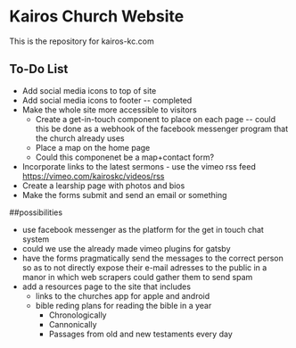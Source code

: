 # Kairos Church Website

This is the repository for kairos-kc.com

## To-Do List

* Add social media icons to top of site
* Add social media icons to footer -- completed
* Make the whole site more accessible to visitors
    * Create a get-in-touch component to place on each page -- could this be done as a webhook of the facebook messenger program that the church already uses
    * Place a map on the home page
    * Could this componenet be a map+contact form?
* Incorporate links to the latest sermons - use the vimeo rss feed https://vimeo.com/kairoskc/videos/rss
* Create a learship page with photos and bios
* Make the forms submit and send an email or something

##possibilities
* use facebook messenger as the platform for the get in touch chat system
* could we use the already made vimeo plugins for gatsby
* have the forms pragmatically send the messages to the correct person so as to not directly expose their e-mail adresses to the public in a manor in which web scrapers could gather them to send spam
* add a resources page to the site that includes
   * links to the churches app for apple and android
   * bible reding plans for reading the bible in a year 
      * Chronologically
      * Cannonically
      * Passages from old and new testaments every day
